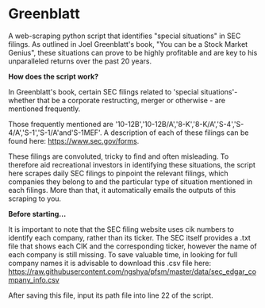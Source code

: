 # Greenblatt
A web-scraping python script that identifies "special situations" in SEC filings. As outlined in Joel Greenblatt's book, "You can be a Stock Market Genius", these situations can prove to be highly profitable and are key to his unparalleled returns over the past 20 years.

**How does the script work?**

In Greenblatt's book, certain SEC filings related to 'special situations'- whether that be a corporate restructing, merger or otherwise - are mentioned frequently. 

Those frequently mentioned are '10-12B','10-12B/A','8-K','8-K/A','S-4','S-4/A','S-1','S-1/A'and'S-1MEF'. A description of each of these filings can be found here: https://www.sec.gov/forms.

These filings are convoluted, tricky to find and often misleading. To therefore aid recreational investors in identifying these situations, the script here scrapes daily SEC filings to pinpoint the relevant filings, which companies they belong to and the particular type of situation mentioned in each filings. More than that, it automatically emails the outputs of this scraping to you.

**Before starting...**

It is important to note that the SEC filing website uses cik numbers to identify each company, rather than its ticker. The SEC itself provides a .txt file that shows each CIK and the corresponding ticker, however the name of each company is still missing. To save valuable time, in looking for full company names it is advisable to download this .csv file here: https://raw.githubusercontent.com/ngshya/pfsm/master/data/sec_edgar_company_info.csv

After saving this file, input its path file into line 22 of the script.


